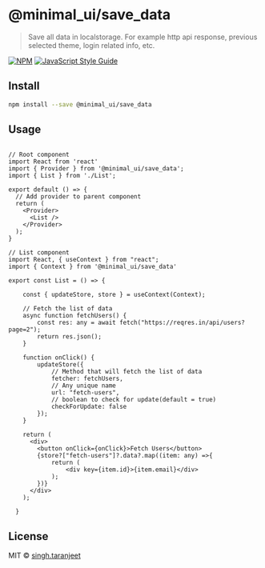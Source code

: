 # @minimal_ui/save_data

> Save all data in localstorage. For example http api response, previous selected theme, login related info, etc.

[![NPM](https://img.shields.io/npm/v/@minimal_ui/save_data.svg)](https://www.npmjs.com/package/@minimal_ui/save_data) [![JavaScript Style Guide](https://img.shields.io/badge/code_style-standard-brightgreen.svg)](https://standardjs.com)

## Install

```bash
npm install --save @minimal_ui/save_data
```

## Usage

```tsx

// Root component
import React from 'react'
import { Provider } from '@minimal_ui/save_data';
import { List } from './List';

export default () => {
  // Add provider to parent component
  return (
    <Provider>
      <List />
    </Provider>
  );
}

// List component
import React, { useContext } from "react";
import { Context } from '@minimal_ui/save_data'

export const List = () => {

    const { updateStore, store } = useContext(Context);
  
    // Fetch the list of data
    async function fetchUsers() {
        const res: any = await fetch("https://reqres.in/api/users?page=2");
        return res.json();
    }
  
    function onClick() {
        updateStore({
            // Method that will fetch the list of data
            fetcher: fetchUsers,
            // Any unique name
            url: "fetch-users",
            // boolean to check for update(default = true)
            checkForUpdate: false
        });
    }

    return (
      <div>
        <button onClick={onClick}>Fetch Users</button>
        {store?["fetch-users"]?.data?.map((item: any) =>{
            return (
                <div key={item.id}>{item.email}</div>
            );
        })}
      </div>
    );
  
  }
```

## License

MIT © [singh.taranjeet](https://github.com/singh-taranjeet)
